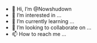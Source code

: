 - 👋 Hi, I’m @Nowshudown
- 👀 I’m interested in ...
- 🌱 I’m currently learning ...
- 💞️ I’m looking to collaborate on ...
- 📫 How to reach me ...

<!---
Nowshudown/Nowshudown is a ✨ special ✨ repository because its `README.md` (this file) appears on your GitHub profile.
You can click the Preview link to take a look at your changes.
--->

